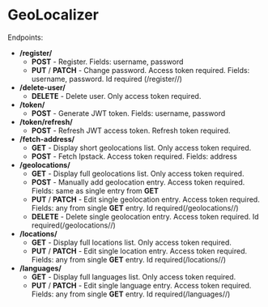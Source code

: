 # GeoLocalizer

Endpoints:

* **/register/**
  * **POST** - Register. Fields: username, password
  * **PUT** / **PATCH** - Change password. Access token required. Fields: username, password. Id required (/register/<id>/)
* **/delete-user/**
  * **DELETE** - Delete user. Only access token required.
* **/token/**
  * **POST** - Generate JWT token. Fields: username, password
* **/token/refresh/**
  * **POST** - Refresh JWT access token. Refresh token required.
* **/fetch-address/**
  * **GET** - Display short geolocations list. Only access token required.
  * **POST** - Fetch Ipstack. Access token required.  Fields: address
* **/geolocations/**
  * **GET** - Display full geolocations list. Only access token required.
  * **POST** - Manually add geolocation entry. Access token required. Fields: same as single entry from **GET**
  * **PUT** / **PATCH** - Edit single geolocation entry. Access token required. Fields: any from single **GET** entry. Id required(/geolocations/<id>/)
  * **DELETE** - Delete single geolocation entry. Access token required. Id required(/geolocations/<id>/)
* **/locations/**
  * **GET** - Display full locations list. Only access token required.
  * **PUT** / **PATCH** - Edit single location entry. Access token required. Fields: any from single **GET** entry. Id required(/locations/<id>/)
* **/languages/**
  * **GET** - Display full languages list. Only access token required.
  * **PUT** / **PATCH** - Edit single language entry. Access token required. Fields: any from single **GET** entry. Id required(/languages/<id>/)
